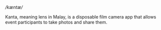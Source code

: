 _/kæntæ/_

Kanta, meaning lens in Malay, is a disposable film camera app that allows event participants to take photos and share them.


